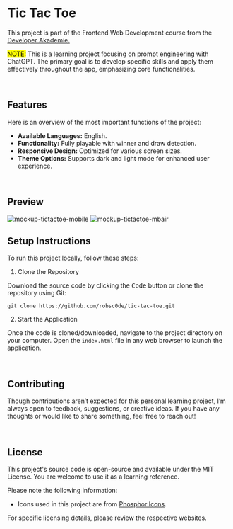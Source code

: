 # Tic Tac Toe

This project is part of the Frontend Web Development course from the [Developer Akademie.](https://developerakademie.com/) 

<mark>NOTE:</mark> This is a learning project focusing on prompt engineering with ChatGPT. The primary goal is to develop specific skills and apply them effectively throughout the app, emphasizing core functionalities.

<br>

## Features

Here is an overview of the most important functions of the project:

- **Available Languages:** English.
- **Functionality:** Fully playable with winner and draw detection.
- **Responsive Design:** Optimized for various screen sizes.
- **Theme Options:** Supports dark and light mode for enhanced user experience.

<br>

## Preview

![mockup-tictactoe-mobile](https://github.com/user-attachments/assets/2d8f53fd-8a29-4160-832a-b62b3aa4ed7c)
![mockup-tictactoe-mbair](https://github.com/user-attachments/assets/df8e3874-4ad2-411c-bf01-d097278ef937)

## Setup Instructions

To run this project locally, follow these steps:

1. Clone the Repository

Download the source code by clicking the <kbd>Code</kbd> button or clone the repository using Git:

```
git clone https://github.com/robsc0de/tic-tac-toe.git
```

2. Start the Application

Once the code is cloned/downloaded, navigate to the project directory on your computer. Open the `index.html` file in any web browser to launch the application.

<br>

## Contributing

Though contributions aren’t expected for this personal learning project, I’m always open to feedback, suggestions, or creative ideas. If you have any thoughts or would like to share something, feel free to reach out!

<br>

## License

This project's source code is open-source and available under the MIT License. You are welcome to use it as a learning reference.

Please note the following information:

- Icons used in this project are from [Phosphor Icons](https://phosphoricons.com/).

For specific licensing details, please review the respective websites.
